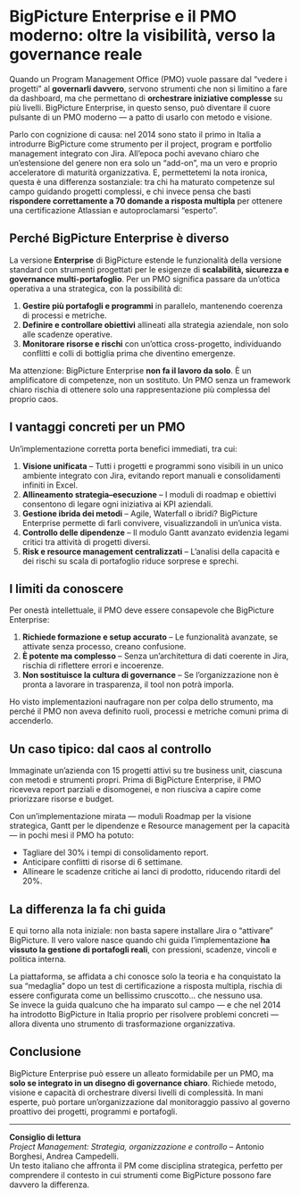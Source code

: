 # BigPicture Enterprise e il PMO moderno: oltre la visibilità, verso la governance reale

Quando un Program Management Office (PMO) vuole passare dal “vedere i progetti” al **governarli davvero**, servono strumenti che non si limitino a fare da dashboard, ma che permettano di **orchestrare iniziative complesse** su più livelli. BigPicture Enterprise, in questo senso, può diventare il cuore pulsante di un PMO moderno — a patto di usarlo con metodo e visione.

Parlo con cognizione di causa: nel 2014 sono stato il primo in Italia a introdurre BigPicture come strumento per il project, program e portfolio management integrato con Jira. All’epoca pochi avevano chiaro che un’estensione del genere non era solo un “add-on”, ma un vero e proprio acceleratore di maturità organizzativa. E, permettetemi la nota ironica, questa è una differenza sostanziale: tra chi ha maturato competenze sul campo guidando progetti complessi, e chi invece pensa che basti **rispondere correttamente a 70 domande a risposta multipla** per ottenere una certificazione Atlassian e autoproclamarsi “esperto”.

## Perché BigPicture Enterprise è diverso

La versione **Enterprise** di BigPicture estende le funzionalità della versione standard con strumenti progettati per le esigenze di **scalabilità, sicurezza e governance multi-portafoglio**. Per un PMO significa passare da un’ottica operativa a una strategica, con la possibilità di:

1. **Gestire più portafogli e programmi** in parallelo, mantenendo coerenza di processi e metriche.
2. **Definire e controllare obiettivi** allineati alla strategia aziendale, non solo alle scadenze operative.
3. **Monitorare risorse e rischi** con un’ottica cross-progetto, individuando conflitti e colli di bottiglia prima che diventino emergenze.

Ma attenzione: BigPicture Enterprise **non fa il lavoro da solo**. È un amplificatore di competenze, non un sostituto. Un PMO senza un framework chiaro rischia di ottenere solo una rappresentazione più complessa del proprio caos.

## I vantaggi concreti per un PMO

Un’implementazione corretta porta benefici immediati, tra cui:

1. **Visione unificata** – Tutti i progetti e programmi sono visibili in un unico ambiente integrato con Jira, evitando report manuali e consolidamenti infiniti in Excel.
2. **Allineamento strategia–esecuzione** – I moduli di roadmap e obiettivi consentono di legare ogni iniziativa ai KPI aziendali.
3. **Gestione ibrida dei metodi** – Agile, Waterfall o ibridi? BigPicture Enterprise permette di farli convivere, visualizzandoli in un’unica vista.
4. **Controllo delle dipendenze** – Il modulo Gantt avanzato evidenzia legami critici tra attività di progetti diversi.
5. **Risk e resource management centralizzati** – L’analisi della capacità e dei rischi su scala di portafoglio riduce sorprese e sprechi.

## I limiti da conoscere

Per onestà intellettuale, il PMO deve essere consapevole che BigPicture Enterprise:

1. **Richiede formazione e setup accurato** – Le funzionalità avanzate, se attivate senza processo, creano confusione.
2. **È potente ma complesso** – Senza un’architettura di dati coerente in Jira, rischia di riflettere errori e incoerenze.
3. **Non sostituisce la cultura di governance** – Se l’organizzazione non è pronta a lavorare in trasparenza, il tool non potrà imporla.

Ho visto implementazioni naufragare non per colpa dello strumento, ma perché il PMO non aveva definito ruoli, processi e metriche comuni prima di accenderlo.

## Un caso tipico: dal caos al controllo

Immaginate un’azienda con 15 progetti attivi su tre business unit, ciascuna con metodi e strumenti propri. Prima di BigPicture Enterprise, il PMO riceveva report parziali e disomogenei, e non riusciva a capire come priorizzare risorse e budget.

Con un’implementazione mirata — moduli Roadmap per la visione strategica, Gantt per le dipendenze e Resource management per la capacità — in pochi mesi il PMO ha potuto:

* Tagliare del 30% i tempi di consolidamento report.
* Anticipare conflitti di risorse di 6 settimane.
* Allineare le scadenze critiche ai lanci di prodotto, riducendo ritardi del 20%.

## La differenza la fa chi guida

E qui torno alla nota iniziale: non basta sapere installare Jira o “attivare” BigPicture. Il vero valore nasce quando chi guida l’implementazione **ha vissuto la gestione di portafogli reali**, con pressioni, scadenze, vincoli e politica interna.

La piattaforma, se affidata a chi conosce solo la teoria e ha conquistato la sua “medaglia” dopo un test di certificazione a risposta multipla, rischia di essere configurata come un bellissimo cruscotto… che nessuno usa.  
Se invece la guida qualcuno che ha imparato sul campo — e che nel 2014 ha introdotto BigPicture in Italia proprio per risolvere problemi concreti — allora diventa uno strumento di trasformazione organizzativa.

## Conclusione

BigPicture Enterprise può essere un alleato formidabile per un PMO, ma **solo se integrato in un disegno di governance chiaro**. Richiede metodo, visione e capacità di orchestrare diversi livelli di complessità. In mani esperte, può portare un’organizzazione dal monitoraggio passivo al governo proattivo dei progetti, programmi e portafogli.

---

**Consiglio di lettura**  
*Project Management: Strategia, organizzazione e controllo* – Antonio Borghesi, Andrea Campedelli.  
Un testo italiano che affronta il PM come disciplina strategica, perfetto per comprendere il contesto in cui strumenti come BigPicture possono fare davvero la differenza.
